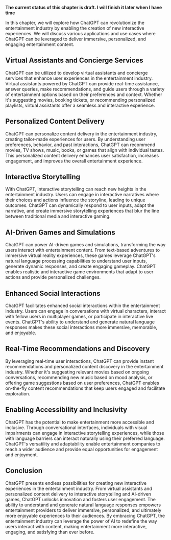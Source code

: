 **The current status of this chapter is draft. I will finish it later when I have time**

In this chapter, we will explore how ChatGPT can revolutionize the entertainment industry by enabling the creation of new interactive experiences. We will discuss various applications and use cases where ChatGPT can be leveraged to deliver immersive, personalized, and engaging entertainment content.

**Virtual Assistants and Concierge Services**
---------------------------------------------

ChatGPT can be utilized to develop virtual assistants and concierge services that enhance user experiences in the entertainment industry. Virtual assistants powered by ChatGPT can provide real-time assistance, answer queries, make recommendations, and guide users through a variety of entertainment options based on their preferences and context. Whether it's suggesting movies, booking tickets, or recommending personalized playlists, virtual assistants offer a seamless and interactive experience.

**Personalized Content Delivery**
---------------------------------

ChatGPT can personalize content delivery in the entertainment industry, creating tailor-made experiences for users. By understanding user preferences, behavior, and past interactions, ChatGPT can recommend movies, TV shows, music, books, or games that align with individual tastes. This personalized content delivery enhances user satisfaction, increases engagement, and improves the overall entertainment experience.

**Interactive Storytelling**
----------------------------

With ChatGPT, interactive storytelling can reach new heights in the entertainment industry. Users can engage in interactive narratives where their choices and actions influence the storyline, leading to unique outcomes. ChatGPT can dynamically respond to user inputs, adapt the narrative, and create immersive storytelling experiences that blur the line between traditional media and interactive gaming.

**AI-Driven Games and Simulations**
-----------------------------------

ChatGPT can power AI-driven games and simulations, transforming the way users interact with entertainment content. From text-based adventures to immersive virtual reality experiences, these games leverage ChatGPT's natural language processing capabilities to understand user inputs, generate dynamic responses, and create engaging gameplay. ChatGPT enables realistic and interactive game environments that adapt to user actions and provide personalized challenges.

**Enhanced Social Interactions**
--------------------------------

ChatGPT facilitates enhanced social interactions within the entertainment industry. Users can engage in conversations with virtual characters, interact with fellow users in multiplayer games, or participate in interactive live events. ChatGPT's ability to understand and generate natural language responses makes these social interactions more immersive, memorable, and enjoyable.

**Real-Time Recommendations and Discovery**
-------------------------------------------

By leveraging real-time user interactions, ChatGPT can provide instant recommendations and personalized content discovery in the entertainment industry. Whether it's suggesting relevant movies based on ongoing conversations, recommending new music based on mood analysis, or offering game suggestions based on user preferences, ChatGPT enables on-the-fly content recommendations that keep users engaged and facilitate exploration.

**Enabling Accessibility and Inclusivity**
------------------------------------------

ChatGPT has the potential to make entertainment more accessible and inclusive. Through conversational interfaces, individuals with visual impairments can engage in interactive storytelling experiences, while those with language barriers can interact naturally using their preferred language. ChatGPT's versatility and adaptability enable entertainment companies to reach a wider audience and provide equal opportunities for engagement and enjoyment.

Conclusion
----------

ChatGPT presents endless possibilities for creating new interactive experiences in the entertainment industry. From virtual assistants and personalized content delivery to interactive storytelling and AI-driven games, ChatGPT unlocks innovation and fosters user engagement. The ability to understand and generate natural language responses empowers entertainment providers to deliver immersive, personalized, and ultimately more enjoyable experiences to their audiences. By embracing ChatGPT, the entertainment industry can leverage the power of AI to redefine the way users interact with content, making entertainment more interactive, engaging, and satisfying than ever before.
